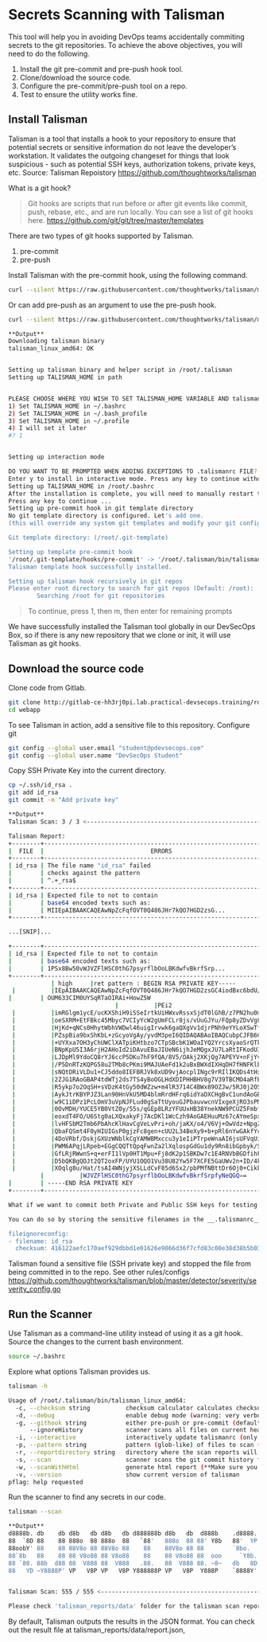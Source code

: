 # Secrets Scanning with Talisman
This tool will help you in avoiding DevOps teams accidentally commiting secrets to the git repositories.
To achieve the above objectives, you will need to do the following.
1. Install the git pre-commit and pre-push hook tool.
2. Clone/download the source code.
3. Configure the pre-commit/pre-push tool on a repo.
4. Test to ensure the utility works fine.

## Install Talisman
Talisman is a tool that installs a hook to your repository to ensure that potential secrets or sensitive information do not leave the developer’s workstation.
It validates the outgoing changeset for things that look suspicious - such as potential SSH keys, authorization tokens, private keys, etc.
Source: Talisman Repoistory https://github.com/thoughtworks/talisman

What is a git hook?
> Git hooks are scripts that run before or after git events like commit, push, rebase, etc., and are run locally. You can see a list of git hooks here. https://github.com/git/git/tree/master/templates

There are two types of git hooks supported by Talisman.
1. pre-commit
2. pre-push

Install Talisman with the pre-commit hook, using the following command.
```sh
curl --silent https://raw.githubusercontent.com/thoughtworks/talisman/master/global_install_scripts/install.bash > /tmp/install_talisman.bash && /bin/bash /tmp/install_talisman.bash pre-commit
```
Or can add pre-push as an argument to use the pre-push hook.
```sh
curl --silent https://raw.githubusercontent.com/thoughtworks/talisman/master/global_install_scripts/install.bash > /tmp/install_talisman.bash && /bin/bash /tmp/install_talisman.bash pre-push
```
```sh
**Output**
Downloading talisman binary
talisman_linux_amd64: OK


Setting up talisman binary and helper script in /root/.talisman
Setting up TALISMAN_HOME in path


PLEASE CHOOSE WHERE YOU WISH TO SET TALISMAN_HOME VARIABLE AND talisman binary PATH (Enter option number):
1) Set TALISMAN_HOME in ~/.bashrc
2) Set TALISMAN_HOME in ~/.bash_profile
3) Set TALISMAN_HOME in ~/.profile
4) I will set it later
#? 1


Setting up interaction mode

DO YOU WANT TO BE PROMPTED WHEN ADDING EXCEPTIONS TO .talismanrc FILE?
Enter y to install in interactive mode. Press any key to continue without interactive mode (y/n):m
Setting up TALISMAN_HOME in /root/.bashrc
After the installation is complete, you will need to manually restart the terminal or source /root/.bashrc file
Press any key to continue ...
Setting up pre-commit hook in git template directory
No git template directory is configured. Let's add one.
(this will override any system git templates and modify your git config file)

Git template directory: (/root/.git-template)

Setting up template pre-commit hook
'/root/.git-template/hooks/pre-commit' -> '/root/.talisman/bin/talisman_hook_script'
Talisman template hook successfully installed.

Setting up talisman hook recursively in git repos
Please enter root directory to search for git repos (Default: /root):
        Searching /root for git repositories
```
> To continue, press 1, then m, then enter for remaining prompts

We have successfully installed the Talisman tool globally in our DevSecOps Box, so if there is any new repository that we clone or init, it will use Talisman as git hooks.
## Download the source code
Clone code from Gitlab.
```sh
git clone http://gitlab-ce-hh3rj0pi.lab.practical-devsecops.training/root/django-nv.git webapp
cd webapp
```
To see Talisman in action, add a sensitive file to this repository.
Configure git
```sh 
git config --global user.email "student@pdevsecops.com"
git config --global user.name "DevSecOps Student"
```
Copy SSH Private Key into the current directory.
```sh
cp ~/.ssh/id_rsa .
git add id_rsa
git commit -m "Add private key"
```
```sh
**Output**
Talisman Scan: 3 / 3 <--------------------------------------------------------------------------------------------------------------------> 100.00%

Talisman Report:
+--------+------------------------------------------------------------------+----------+
|  FILE  |                              ERRORS                              | SEVERITY |
+--------+------------------------------------------------------------------+----------+
| id_rsa | The file name "id_rsa" failed                                    | high     |
|        | checks against the pattern                                       |          |
|        | ^.+_rsa$                                                         |          |
+--------+------------------------------------------------------------------+----------+
| id_rsa | Expected file to not to contain                                  | high     |
|        | base64 encoded texts such as:                                    |          |
|        | MIIEpAIBAAKCAQEAwNpZcFqfOVT0Q486JHr7kQO7HGD2zsG...               |          |
+--------+------------------------------------------------------------------+----------+

...[SNIP]...

+--------+------------------------------------------------------------------+----------+
| id_rsa | Expected file to not to contain                                  | high     |
|        | base64 encoded texts such as:                                    |          |
|        | 1PSx8Bw50vWJVZFlHSC0thG7psyrflbOoLBKdwfvBkrfSrp...               |          |
+--------+------------------------------------------------------------------+----------+
            | high     |ret pattern : BEGIN RSA PRIVATE KEY-----
 |          |IEpAIBAAKCAQEAwNpZcFqfOVT0Q486JHr7kQO7HGD2zsGC4iodBxc6bdU/S1zn
|        | OUM633CIM0UYSqRTaOIRAi+HowZ5W                                    |          |
                              |          |PEi2
 |          |imRGlgm1ycE/ucKXShiH9iSSeIrtkUiHWxvRssxSjdT0lGhB/z7PN2hu0mpj2k
 |          |oeSXRM+EtFBkc45Mbyc7VCIyYcW2gUmFCLr8js/vUuGJYu/FQp8yZDvVg8+bBx
 |          |HjKd+qNCs0HhytWbhVWDwl46uigIrvwk6gaQXgVv1djrPNh9eYYLoXSwTfo//c
 |          |PZspBia9bxShKbL+zGcyoVgAy/yvdM3peI6QIDAQABAoIBAQCubpCJFB6CT7nj
 |          |+UYXxa7OH3yChUWClXATpiKHtbzo7CTpSBcbK1WOaIYQ2YrcsXyaoSrQTkyr1H
 |          |BNpKpU5I3A6rjH2AHoId2iDAvuEBaJIUeN6ijhJeMQgxJU7LaRtIFKodU3T7/M
 |          |LJDpMl9YdoCQ8rYJ6ccP5DKu7hF9fQA/8V5/OAkj2XKjQg7APEYV+nFjYvcpl6
 |          |/P5DnRTzKQPG58u2TMb8cPKmi9MAJUAeFd1k2uBxBWXdIXHqDH7fHNFKlb5vaP
 |          |sNQtDRiVLDu1+CJ5ddo8IEFBRJVk8xUD9vjAocplINgc9rRIlIKQDs4tHxoceU
 |          |2ZJG1RAoGBAP4tdWTj2ds7TS4yBoOGLHdXDIPHHBHV8g7V39TBCMO4aRfB2Xf+
 |          |R5ykp7o2OqSH+sVDzK4tGy50dWZzw+m4lR3714C4BWx89OZJw/5RJ0j2OSLpIp
 |          |AykJtrKBYPJZ3Lan90HnVkU5MD4blmRrdHFrq6idYaDXCHgBvC1undAoGBAMI8
 |          |w9C1iDPz1PcLOmV3uVpNJFLud0gSaTtUyouGJPbauvwcnVIxgeXjRO3sPMHEvI
 |          |0OvMDH/YUCE5YB0VtZ0y/55s/qGEp8LRzYFUUxHB38YnekNW9PCUZ5Fmbfcv5a
 |          |eoxdT4FO/U6Stg0aLXQxakyFj7AcDKl1WcCzh9AoGAEHuuMz67cAYmeSpxVbIr
 |          |lvHFSbM2Tmb6PbAhcKlHavCgVeLvPri+oh/jaKX/o4/V6Vj+OwVdz+NpgZ1cRR
 |          |QbaFQSmt4F0yHIUIGsP0gjzFc8gen+cUU2L34BeXy9+b+pRl6nYwGAkfYce0Nw
 |          |4DoVRbf/DskjGXUzWNblkCgYAMWBMxccu3y1eIiPTrpeWnaAI6jsUFVqUik36R
 |          |PWM6APqjLRpeb+EGgCQQTtQpqFwnZa2lXqlospGdGu1dy9Rn8ibGpbyk/S5ANl
 |          |GfLRjRWwnS+q+erFI1lVp0HT1Mpu+Fj8dK2p1SBKDw7c1E4RNVbBGDfihFXVqy
 |          |D5bQKBgQDJt2QT2oxFP/UYU1OQO1Vu38U82Yw5F7XCFE5GaUWv2n+ID/4kg6IR
 |          |XOqlg8u/Hat/tsAI4WNjyjXSLLdCvF85d6Sx2/pbPMfNBttDr6Oj0+CikklQCi
         |          |WJVZFlHSC0thG7psyrflbOoLBKdwfvBkrfSrpfyNeQGQ==
|        | -----END RSA PRIVATE KEY                                         |          |
+--------+------------------------------------------------------------------+----------+

What if we want to commit both Private and Public SSH keys for testing purposes?

You can do so by storing the sensitive filenames in the __.talismanrc__ file under the project's root directory.

fileignoreconfig:
- filename: id_rsa
  checksum: 416122aefc170aef929dbbd1e01626e9066d36f7cfd83c00e38d38b5b03a7c69
```
Talisman found a sensitive file (SSH private key) and stopped the file from being committed in to the repo. See other rules/configs https://github.com/thoughtworks/talisman/blob/master/detector/severity/severity_config.go

## Run the Scanner
Use Talisman as a command-line utility instead of using it as a git hook.
Source the changes to the current bash environment.
```sh
source ~/.bashrc
```
Explore what options Talisman provides us.
```sh
talisman -h
```
```sh
Usage of /root/.talisman/bin/talisman_linux_amd64:
  -c, --checksum string          checksum calculator calculates checksum and suggests .talismanrc format
  -d, --debug                    enable debug mode (warning: very verbose)
  -g, --githook string           either pre-push or pre-commit (default "pre-push")
      --ignoreHistory            scanner scans all files on current head, will not scan through git commit history
  -i, --interactive              interactively update talismanrc (only makes sense with -g/--githook)
  -p, --pattern string           pattern (glob-like) of files to scan (ignores githooks)
  -r, --reportdirectory string   directory where the scan reports will be stored
  -s, --scan                     scanner scans the git commit history for potential secrets
  -w, --scanWithHtml             generate html report (**Make sure you have installed talisman_html_report to use this, as mentioned in Readme**)
  -v, --version                  show current version of talisman
pflag: help requested
```
Run the scanner to find any secrets in our code.
```sh
talisman --scan
```
```sh
**Output**
d8888b. db    db d8b   db d8b   db d888888b d8b   db  d888b    .d8888.  .o88b.  .d8b.  d8b   db
88  `8D 88    88 888o  88 888o  88   `88'   888o  88 88' Y8b   88'  YP d8P  Y8 d8' `8b 888o  88
88oobY' 88    88 88V8o 88 88V8o 88    88    88V8o 88 88        `8bo.   8P      88ooo88 88V8o 88
88`8b   88    88 88 V8o88 88 V8o88    88    88 V8o88 88  ooo     `Y8b. 8b      88~~~88 88 V8o88
88 `88. 88b  d88 88  V888 88  V888   .88.   88  V888 88. ~8~   db   8D Y8b  d8 88   88 88  V888 db db
88   YD ~Y8888P' VP   V8P VP   V8P Y888888P VP   V8P  Y888P    `8888Y'  `Y88P' YP   YP VP   V8P VP VP


Talisman Scan: 555 / 555 <-------------------------------------------------------------------------------------------------------------------> 100.00%

Please check 'talisman_reports/data' folder for the talisman scan report
```
By default, Talisman outputs the results in the JSON format. You can check out the result file at talisman_reports/data/report.json,
